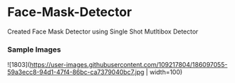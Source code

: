 # Face-Mask-Detector
Created Face Mask Detector using Single Shot Mutltibox Detector

<h3>Sample Images</h3>

![1803](https://user-images.githubusercontent.com/109217804/186097055-59a3ecc8-94d1-47f4-86bc-ca7379040bc7.jpg | width=100)
